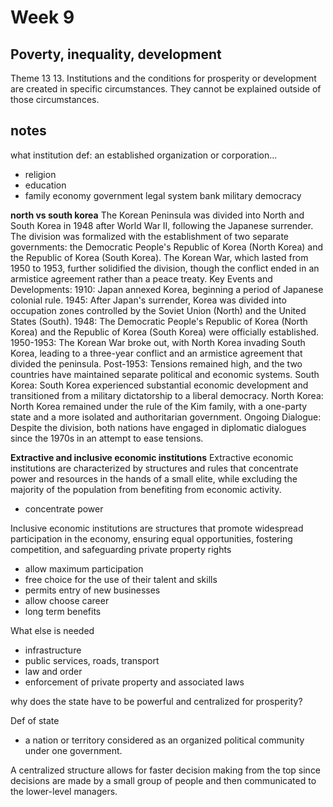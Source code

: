 # Week 9
## Poverty, inequality, development

Theme 13
13. Institutions and the conditions for prosperity or development are created in specific circumstances. They cannot be explained outside of those circumstances.



## notes
what institution
def: an established organization or corporation...
- religion
- education
- family
economy
government
legal system
bank
military
democracy


**north vs south korea**
The Korean Peninsula was divided into North and South Korea in 1948 after World War II, following the Japanese surrender. The division was formalized with the establishment of two separate governments: the Democratic People's Republic of Korea (North Korea) and the Republic of Korea (South Korea). The Korean War, which lasted from 1950 to 1953, further solidified the division, though the conflict ended in an armistice agreement rather than a peace treaty. 
Key Events and Developments:
1910:
Japan annexed Korea, beginning a period of Japanese colonial rule. 
1945:
After Japan's surrender, Korea was divided into occupation zones controlled by the Soviet Union (North) and the United States (South). 
1948:
The Democratic People's Republic of Korea (North Korea) and the Republic of Korea (South Korea) were officially established. 
1950-1953:
The Korean War broke out, with North Korea invading South Korea, leading to a three-year conflict and an armistice agreement that divided the peninsula. 
Post-1953:
Tensions remained high, and the two countries have maintained separate political and economic systems. 
South Korea:
South Korea experienced substantial economic development and transitioned from a military dictatorship to a liberal democracy. 
North Korea:
North Korea remained under the rule of the Kim family, with a one-party state and a more isolated and authoritarian government. 
Ongoing Dialogue:
Despite the division, both nations have engaged in diplomatic dialogues since the 1970s in an attempt to ease tensions. 



**Extractive and inclusive economic institutions**
Extractive economic institutions are characterized by structures and rules that concentrate power and resources in the hands of a small elite, while excluding the majority of the population from benefiting from economic activity.
- concentrate power

Inclusive economic institutions are structures that promote widespread participation in the economy, ensuring equal opportunities, fostering competition, and safeguarding private property rights
- allow maximum participation
- free choice for the use of their talent and skills
- permits entry of new businesses
- allow choose career
- long term benefits

What else is needed
- infrastructure
- public services, roads, transport
- law and order
- enforcement of private property and associated laws

why does the state have to be powerful and centralized for prosperity?

Def of state
- a nation or territory considered as an organized political community under one government.

A centralized structure allows for faster decision making from the top since decisions are made by a small group of people and then communicated to the lower-level managers.




